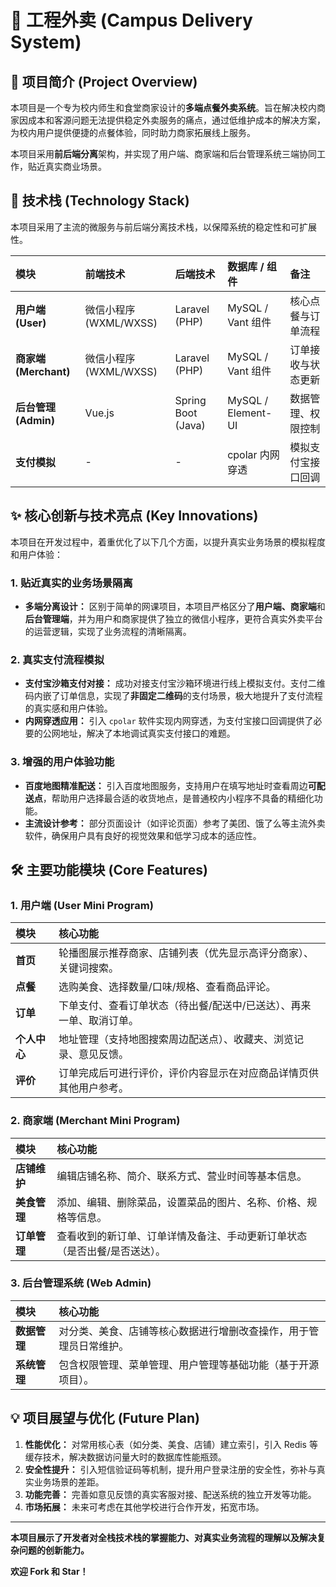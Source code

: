 # 🛵 工程外卖 (Campus Delivery System)

## 🌟 项目简介 (Project Overview)

本项目是一个专为校内师生和食堂商家设计的**多端点餐外卖系统**。旨在解决校内商家因成本和客源问题无法提供稳定外卖服务的痛点，通过低维护成本的解决方案，为校内用户提供便捷的点餐体验，同时助力商家拓展线上服务。

本项目采用**前后端分离**架构，并实现了用户端、商家端和后台管理系统三端协同工作，贴近真实商业场景。

## 🚀 技术栈 (Technology Stack)

本项目采用了主流的微服务与前后端分离技术栈，以保障系统的稳定性和可扩展性。

| 模块 | 前端技术 | 后端技术 | 数据库 / 组件 | 备注 |
| :--- | :--- | :--- | :--- | :--- |
| **用户端 (User)** | 微信小程序 (WXML/WXSS) | Laravel (PHP) | MySQL / Vant 组件 | 核心点餐与订单流程 |
| **商家端 (Merchant)** | 微信小程序 (WXML/WXSS) | Laravel (PHP) | MySQL / Vant 组件 | 订单接收与状态更新 |
| **后台管理 (Admin)** | Vue.js | Spring Boot (Java) | MySQL / Element-UI | 数据管理、权限控制 |
| **支付模拟** | - | - | cpolar 内网穿透 | 模拟支付宝接口回调 |

## ✨ 核心创新与技术亮点 (Key Innovations)

本项目在开发过程中，着重优化了以下几个方面，以提升真实业务场景的模拟程度和用户体验：

### 1. 贴近真实的业务场景隔离

*   **多端分离设计：** 区别于简单的网课项目，本项目严格区分了**用户端、商家端**和**后台管理端**，并为用户和商家提供了独立的微信小程序，更符合真实外卖平台的运营逻辑，实现了业务流程的清晰隔离。

### 2. 真实支付流程模拟

*   **支付宝沙箱支付对接：** 成功对接支付宝沙箱环境进行线上模拟支付。支付二维码内嵌了订单信息，实现了**非固定二维码**的支付场景，极大地提升了支付流程的真实感和用户体验。
*   **内网穿透应用：** 引入 `cpolar` 软件实现内网穿透，为支付宝接口回调提供了必要的公网地址，解决了本地调试真实支付接口的难题。

### 3. 增强的用户体验功能

*   **百度地图精准配送：** 引入百度地图服务，支持用户在填写地址时查看周边**可配送点**，帮助用户选择最合适的收货地点，是普通校内小程序不具备的精细化功能。
*   **主流设计参考：** 部分页面设计（如评论页面）参考了美团、饿了么等主流外卖软件，确保用户具有良好的视觉效果和低学习成本的适应性。

## 🛠️ 主要功能模块 (Core Features)

### 1. 用户端 (User Mini Program)

| 模块 | 核心功能 |
| :--- | :--- |
| **首页** | 轮播图展示推荐商家、店铺列表（优先显示高评分商家）、关键词搜索。 |
| **点餐** | 选购美食、选择数量/口味/规格、查看商品评论。 |
| **订单** | 下单支付、查看订单状态（待出餐/配送中/已送达）、再来一单、取消订单。 |
| **个人中心** | 地址管理（支持地图搜索周边配送点）、收藏夹、浏览记录、意见反馈。 |
| **评价** | 订单完成后可进行评价，评价内容显示在对应商品详情页供其他用户参考。 |

### 2. 商家端 (Merchant Mini Program)

| 模块 | 核心功能 |
| :--- | :--- |
| **店铺维护** | 编辑店铺名称、简介、联系方式、营业时间等基本信息。 |
| **美食管理** | 添加、编辑、删除菜品，设置菜品的图片、名称、价格、规格等信息。 |
| **订单管理** | 查看收到的新订单、订单详情及备注、手动更新订单状态（是否出餐/是否送达）。 |

### 3. 后台管理系统 (Web Admin)

| 模块 | 核心功能 |
| :--- | :--- |
| **数据管理** | 对分类、美食、店铺等核心数据进行增删改查操作，用于管理员日常维护。 |
| **系统管理** | 包含权限管理、菜单管理、用户管理等基础功能（基于开源项目）。 |

## 💡 项目展望与优化 (Future Plan)

1.  **性能优化：** 对常用核心表（如分类、美食、店铺）建立索引，引入 Redis 等缓存技术，解决数据访问量大时的数据库性能瓶颈。
2.  **安全性提升：** 引入短信验证码等机制，提升用户登录注册的安全性，弥补与真实业务场景的差距。
3.  **功能完善：** 完善如意见反馈的真实客服对接、配送系统的独立开发等功能。
4.  **市场拓展：** 未来可考虑在其他学校进行合作开发，拓宽市场。

---

**本项目展示了开发者对全栈技术栈的掌握能力、对真实业务流程的理解以及解决复杂问题的创新能力。**

**欢迎 Fork 和 Star！**


